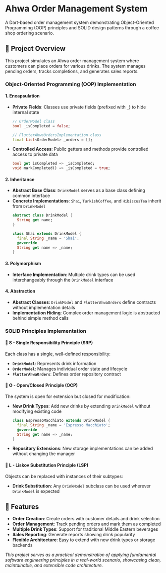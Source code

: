 ﻿# Ahwa Order Management System

A Dart-based order management system demonstrating Object-Oriented Programming (OOP) principles and SOLID design patterns through a coffee shop ordering scenario.

## 🎯 Project Overview

This project simulates an Ahwa order management system where customers can place orders for various drinks. The system manages pending orders, tracks completions, and generates sales reports.


### Object-Oriented Programming (OOP) Implementation

#### 1. **Encapsulation**
- **Private Fields**: Classes use private fields (prefixed with `_`) to hide internal state
  ```dart
  // OrderModel class
  bool _isCompleted = false;
  
  // FlutterAhwaOrdersImplementation class
  final List<OrderModel> _orders = [];
  ```
- **Controlled Access**: Public getters and methods provide controlled access to private data
  ```dart
  bool get isCompleted => _isCompleted;
  void markCompleted() => _isCompleted = true;
  ```

#### 2. **Inheritance**
- **Abstract Base Class**: `DrinkModel` serves as a base class defining common interface
- **Concrete Implementations**: `Shai`, `TurkishCoffee`, and `HibiscusTea` inherit from `DrinkModel`
  ```dart
  abstract class DrinkModel {
    String get name;
  }
  
  class Shai extends DrinkModel {
    final String _name = 'Shai';
    @override
    String get name => _name;
  }
  ```

#### 3. **Polymorphism**
- **Interface Implementation**: Multiple drink types can be used interchangeably through the `DrinkModel` interface


#### 4. **Abstraction**
- **Abstract Classes**: `DrinkModel` and `FlutterAhwaOrders` define contracts without implementation details
- **Implementation Hiding**: Complex order management logic is abstracted behind simple method calls

### SOLID Principles Implementation

#### 🔹 **S** - Single Responsibility Principle (SRP)
Each class has a single, well-defined responsibility:

- **`DrinkModel`**: Represents drink information
- **`OrderModel`**: Manages individual order state and lifecycle
- **`FlutterAhwaOrders`**: Defines order repository contract

#### 🔹 **O** - Open/Closed Principle (OCP)
The system is open for extension but closed for modification:

- **New Drink Types**: Add new drinks by extending `DrinkModel` without modifying existing code
  ```dart
  class EspressoMacchiato extends DrinkModel {
    final String _name = 'Espresso Macchiato';
    @override
    String get name => _name;
  }
  ```
- **Repository Extensions**: New storage implementations can be added without changing the manager

#### 🔹 **L** - Liskov Substitution Principle (LSP)
Objects can be replaced with instances of their subtypes:

- **Drink Substitution**: Any `DrinkModel` subclass can be used wherever `DrinkModel` is expected


## 🚀 Features

- **Order Creation**: Create orders with customer details and drink selection
- **Order Management**: Track pending orders and mark them as completed
- **Multiple Drink Types**: Support for traditional Middle Eastern beverages
- **Sales Reporting**: Generate reports showing drink popularity
- **Flexible Architecture**: Easy to extend with new drink types or storage backends


*This project serves as a practical demonstration of applying fundamental software engineering principles in a real-world scenario, showcasing clean, maintainable, and extensible code architecture.*

